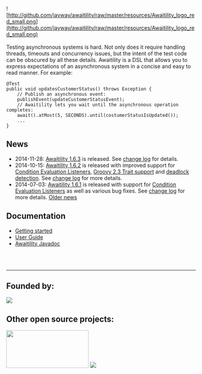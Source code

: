![http://github.com/jayway/awaitility/raw/master/resources/Awaitility_logo_red_small.png](http://github.com/jayway/awaitility/raw/master/resources/Awaitility_logo_red_small.png)
<br />
<br />
Testing asynchronous systems is hard. Not only does it require handling threads, timeouts and concurrency issues, but the intent of the test code can be obscured by all these details. Awaitility is a DSL that allows you to express expectations of an asynchronous system in a concise and easy to read manner. For example:

```
@Test
public void updatesCustomerStatus() throws Exception {
    // Publish an asynchronous event:
    publishEvent(updateCustomerStatusEvent);
    // Awaitility lets you wait until the asynchronous operation completes:
    await().atMost(5, SECONDS).until(costumerStatusIsUpdated());
    ...
}
```

## News ##
  * 2014-11-28: [Awaitility 1.6.3](http://dl.bintray.com/johanhaleby/generic/awaitility-1.6.3.zip) is released. See [change log](http://github.com/jayway/awaitility/raw/master/changelog.txt) for details.
  * 2014-10-15: [Awaitility 1.6.2](http://dl.bintray.com/johanhaleby/generic/awaitility-1.6.2.zip) is released with improved support for [Condition Evaluation Listeners](Usage#Condition_Evaluation_Listener.md), [Groovy 2.3 Trait support](Groovy#Groovy_2.3_and_above.md) and [deadlock detection](Usage#Deadlock_detection.md). See [change log](http://github.com/jayway/awaitility/raw/master/changelog.txt) for more details.
  * 2014-07-03: [Awaitility 1.6.1](http://dl.bintray.com/johanhaleby/generic/awaitility-1.6.1.zip) is released with support for [Condition Evaluation Listeners](Usage#Condition_Evaluation_Listener.md) as well as various bug fixes. See [change log](http://github.com/jayway/awaitility/raw/master/changelog.txt) for more details.
[Older news](OldNews.md)

## Documentation ##
  * [Getting started](Getting_started.md)
  * [User Guide](Usage.md)
  * [Awaitility Javadoc](http://awaitility.googlecode.com/svn/tags/1.6.3/apidocs/com/jayway/awaitility/Awaitility.html)

<br>
<br>
<hr />
<h2>Founded by:</h2>
<a href='http://www.jayway.com'><img src='http://www.arctiquator.com/oppenkallkod/assets/images/jayway_logo.png' /></a>

<h2>Other open source projects:</h2>
<a href='http://www.powermock.org'>
<img src='http://powermock.googlecode.com/svn/trunk/src/site/resources/images/logos/powermock.png' width='219' height='100' /></a>
<a href='http://rest-assured.googlecode.com'><img src='http://rest-assured.googlecode.com/svn/trunk/rest-assured-logo-green.png' /></a><br>